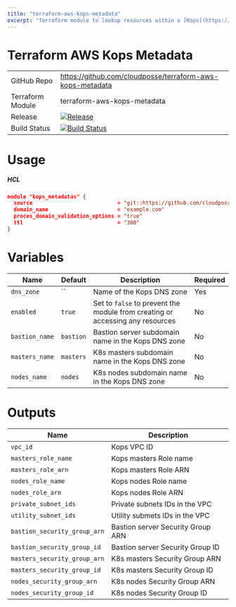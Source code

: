 ```yaml
---
title: "terraform-aws-kops-metadata"
excerpt: "Terraform module to lookup resources within a [Kops](https://github.com/kubernetes/kops) cluster"
---
```

# Terraform AWS Kops Metadata 

|||
|------|------|
|GitHub Repo|https://github.com/cloudposse/terraform-aws-kops-metadata|
|Terraform Module|terraform-aws-kops-metadata|
|Release|[![Release](https://img.shields.io/github/release/cloudposse/terraform-aws-kops-metadata.svg)](https://github.com/cloudposse/terraform-aws-kops-metadata/releases)|
|Build Status|[![Build Status](https://travis-ci.org/cloudposse/terraform-aws-kops-metadata.svg?branch=master)](https://travis-ci.org/cloudposse/terraform-aws-kops-metadata)|


# Usage

##### HCL
```json
module "kops_metadatas" {
  source                           = "git::https://github.com/cloudposse/terraform-aws-kops-metadata.git?ref=master"
  domain_name                      = "example.com"
  proces_domain_validation_options = "true"
  ttl                              = "300"
}
```

# Variables

|Name|Default|Description|Required|
|------|------|------|------|
|`dns_zone`|``|Name of the Kops DNS zone|Yes|
|`enabled`|`true`|Set to `false` to prevent the module from creating or accessing any resources|No|
|`bastion_name`|`bastion`|Bastion server subdomain name in the Kops DNS zone|No|
|`masters_name`|`masters`|K8s masters subdomain name in the Kops DNS zone|No|
|`nodes_name`|`nodes`|K8s nodes subdomain name in the Kops DNS zone|No|

# Outputs

|Name|Description|
|------|------|
|`vpc_id`|Kops VPC ID|
|`masters_role_name`|Kops masters Role name|
|`masters_role_arn`|Kops masters Role ARN|
|`nodes_role_name`|Kops nodes Role name|
|`nodes_role_arn`|Kops nodes Role ARN|
|`private_subnet_ids`|Private subnets IDs in the VPC|
|`utility_subnet_ids`|Utility submets IDs in the VPC|
|`bastion_security_group_arn`|Bastion server Security Group ARN|
|`bastion_security_group_id`|Bastion server Security Group ID|
|`masters_security_group_arn`|K8s masters Security Group ARN|
|`masters_security_group_id`|K8s masters Security Group ID|
|`nodes_security_group_arn`|K8s nodes Security Group ARN|
|`nodes_security_group_id`|K8s nodes Security Group ID|
